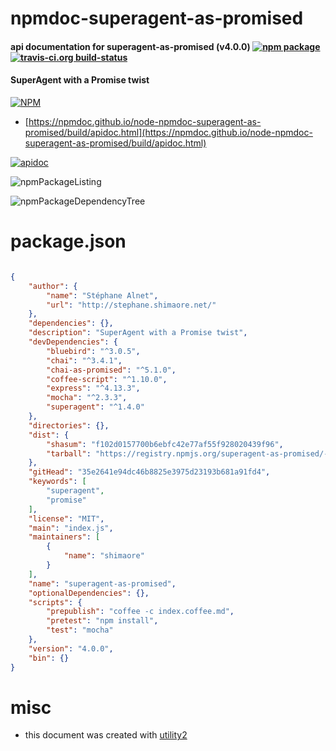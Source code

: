 # npmdoc-superagent-as-promised

#### api documentation for  superagent-as-promised (v4.0.0)  [![npm package](https://img.shields.io/npm/v/npmdoc-superagent-as-promised.svg?style=flat-square)](https://www.npmjs.org/package/npmdoc-superagent-as-promised) [![travis-ci.org build-status](https://api.travis-ci.org/npmdoc/node-npmdoc-superagent-as-promised.svg)](https://travis-ci.org/npmdoc/node-npmdoc-superagent-as-promised)

#### SuperAgent with a Promise twist

[![NPM](https://nodei.co/npm/superagent-as-promised.png?downloads=true&downloadRank=true&stars=true)](https://www.npmjs.com/package/superagent-as-promised)

- [https://npmdoc.github.io/node-npmdoc-superagent-as-promised/build/apidoc.html](https://npmdoc.github.io/node-npmdoc-superagent-as-promised/build/apidoc.html)

[![apidoc](https://npmdoc.github.io/node-npmdoc-superagent-as-promised/build/screenCapture.buildCi.browser.%252Ftmp%252Fbuild%252Fapidoc.html.png)](https://npmdoc.github.io/node-npmdoc-superagent-as-promised/build/apidoc.html)

![npmPackageListing](https://npmdoc.github.io/node-npmdoc-superagent-as-promised/build/screenCapture.npmPackageListing.svg)

![npmPackageDependencyTree](https://npmdoc.github.io/node-npmdoc-superagent-as-promised/build/screenCapture.npmPackageDependencyTree.svg)



# package.json

```json

{
    "author": {
        "name": "Stéphane Alnet",
        "url": "http://stephane.shimaore.net/"
    },
    "dependencies": {},
    "description": "SuperAgent with a Promise twist",
    "devDependencies": {
        "bluebird": "^3.0.5",
        "chai": "^3.4.1",
        "chai-as-promised": "^5.1.0",
        "coffee-script": "^1.10.0",
        "express": "^4.13.3",
        "mocha": "^2.3.3",
        "superagent": "^1.4.0"
    },
    "directories": {},
    "dist": {
        "shasum": "f102d0157700b6ebfc42e77af55f928020439f96",
        "tarball": "https://registry.npmjs.org/superagent-as-promised/-/superagent-as-promised-4.0.0.tgz"
    },
    "gitHead": "35e2641e94dc46b8825e3975d23193b681a91fd4",
    "keywords": [
        "superagent",
        "promise"
    ],
    "license": "MIT",
    "main": "index.js",
    "maintainers": [
        {
            "name": "shimaore"
        }
    ],
    "name": "superagent-as-promised",
    "optionalDependencies": {},
    "scripts": {
        "prepublish": "coffee -c index.coffee.md",
        "pretest": "npm install",
        "test": "mocha"
    },
    "version": "4.0.0",
    "bin": {}
}
```



# misc
- this document was created with [utility2](https://github.com/kaizhu256/node-utility2)
